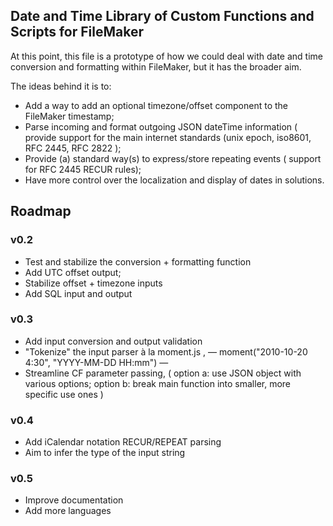 ## Date and Time Library of Custom Functions and Scripts for FileMaker


At this point, this file is a prototype of how we could deal with date and time conversion and formatting within FileMaker, but it has the broader aim.

The ideas behind it is to:
- Add a way to add an optional timezone/offset component to the FileMaker timestamp;
- Parse incoming and format outgoing JSON dateTime information ( provide support for the main internet standards (unix epoch, iso8601, RFC 2445, RFC 2822 );
- Provide (a) standard way(s) to express/store repeating events ( support for RFC 2445 RECUR rules);
- Have more control over the localization and display of dates in solutions.
    


## Roadmap

### v0.2
- Test and stabilize the conversion + formatting function
- Add UTC offset output;
- Stabilize offset + timezone inputs
- Add SQL input and output

### v0.3
- Add input conversion and output validation
- "Tokenize" the input parser  à la moment.js , — moment("2010-10-20 4:30", "YYYY-MM-DD HH:mm") —
- Streamline CF parameter passing, ( option a: use JSON object with various options; option b: break main function into smaller, more specific use ones ) 

### v0.4

- Add iCalendar notation RECUR/REPEAT parsing 
- Aim to infer the type of the input string


### v0.5

- Improve documentation
- Add more languages
